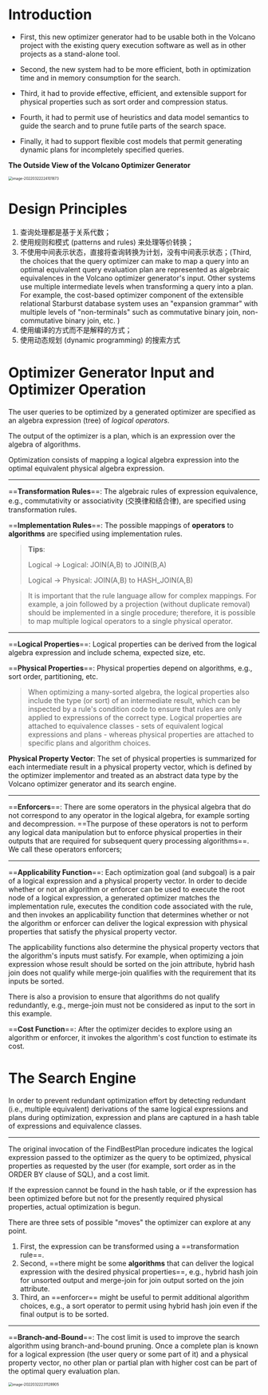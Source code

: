 #  Introduction

* First, this new optimizer generator had to be usable both in the Volcano project with the existing query execution software as well as in other projects as a stand-alone tool.

* Second, the new system had to be more efficient, both in optimization time and in memory consumption for the search.
* Third, it had to provide effective, efficient, and extensible support for physical properties such as sort order and compression status.
* Fourth, it had to permit use of heuristics and data model semantics to guide the search and to prune futile parts of the search space.
* Finally, it had to support flexible cost models that permit generating dynamic plans for incompletely specified queries.

**The Outside View of the Volcano Optimizer Generator**

<img src="https://littleneko.oss-cn-beijing.aliyuncs.com/img/image-20220322224101873.png" alt="image-20220322224101873" style="zoom: 50%;" />

# Design Principles

1. 查询处理都是基于关系代数；
2. 使用规则和模式 (patterns and rules) 来处理等价转换；
3. 不使用中间表示状态，直接将查询转换为计划，没有中间表示状态；(Third, the choices that the query optimizer can make to map a query into an optimal equivalent query evaluation plan are represented as algebraic equivalences in the Volcano optimizer generator's input. Other systems use multiple intermediate levels when transforming a query into a plan. For example, the cost-based optimizer component of the extensible relational Starburst database system uses an "expansion grammar" with multiple levels of "non-terminals" such as commutative binary join, non-commutative binary join, etc. )
4. 使用编译的方式而不是解释的方式；
5. 使用动态规划 (dynamic programming) 的搜索方式

# Optimizer Generator Input and Optimizer Operation

The user queries to be optimized by a generated optimizer are specified as an algebra expression (tree) of *logical operators*.

The output of the optimizer is a plan, which is an expression over the algebra of algorithms.

Optimization consists of mapping a logical algebra expression into the optimal equivalent physical algebra expression.

---

==**Transformation Rules**==:  The algebraic rules of expression equivalence, e.g., commutativity or associativity (交换律和结合律), are specified using transformation rules.

==**Implementation Rules**==: The possible mappings of **operators** to **algorithms** are specified using implementation rules.

> **Tips**:
>
> Logical -> Logical: JOIN(A,B) to JOIN(B,A) 
>
> Logical -> Physical:  JOIN(A,B) to HASH_JOIN(A,B)

> It is important that the rule language allow for complex mappings. For example, a join followed by a projection (without duplicate removal) should be implemented in a single procedure; therefore, it is possible to map multiple logical operators to a single physical operator. 

---

==**Logical Properties**==: Logical properties can be derived from the logical algebra expression and include schema, expected size, etc.

==**Physical Properties**==: Physical properties depend on algorithms, e.g., sort order, partitioning, etc.

> When optimizing a many-sorted algebra, the logical properties also include the type (or sort) of an intermediate result, which can be inspected by a rule's condition code to ensure that rules are only applied to expressions of the correct type. Logical properties are attached to equivalence classes - sets of equivalent logical expressions and plans - whereas physical properties are attached to specific plans and algorithm choices.

**Physical Property Vector**: The set of physical properties is summarized for each intermediate result in a physical property vector, which is defined by the optimizer implementor and treated as an abstract data type by the Volcano optimizer generator and its search engine.

---

==**Enforcers**==: There are some operators in the physical algebra that do not correspond to any operator in the logical algebra, for example sorting and decompression. ==The purpose of these operators is not to perform any logical data manipulation but to enforce physical properties in their outputs that are required for subsequent query processing algorithms==. We call these operators enforcers;

---

==**Applicability Function**==: Each optimization goal (and subgoal) is a pair of a logical expression and a physical property vector. In order to decide whether or not an algorithm or enforcer can be used to execute the root node of a logical expression, a generated optimizer matches the implementation rule, executes the condition code associated with the rule, and then invokes an applicability function that determines whether or not the algorithm or enforcer can deliver the logical expression with physical properties that satisfy the physical property vector.

The applicability functions also determine the physical property vectors that the algorithm's inputs must satisfy. For example, when optimizing a join expression whose result should be sorted on the join attribute, hybrid hash join does not qualify while merge-join qualifies with the requirement that its inputs be sorted.

There is also a provision to ensure that algorithms do not qualify redundantly, e.g., merge-join must not be considered as input to the sort in this example.

==**Cost Function**==: After the optimizer decides to explore using an algorithm or enforcer, it invokes the algorithm's cost function to estimate its cost.

# The Search Engine

In order to prevent redundant optimization effort by detecting redundant (i.e., multiple equivalent) derivations of the same logical expressions and plans during optimization, expression and plans are captured in a hash table of expressions and equivalence classes. 

---

The original invocation of the FindBestPlan procedure indicates the logical expression passed to the optimizer as the query to be optimized, physical properties as requested by the user (for example, sort order as in the ORDER BY clause of SQL), and a cost limit.

If the expression cannot be found in the hash table, or if the expression has been optimized before but not for the presently required physical properties, actual optimization is begun.

There are three sets of possible "moves" the optimizer can explore at any point. 

1. First, the expression can be transformed using a ==transformation rule==. 
2. Second, ==there might be some **algorithms** that can deliver the logical expression with the desired physical properties==, e.g., hybrid hash join for unsorted output and merge-join for join output sorted on the join attribute. 
3. Third, an ==enforcer== might be useful to permit additional algorithm choices, e.g., a sort operator to permit using hybrid hash join even if the final output is to be sorted.

---

==**Branch-and-Bound**==: The cost limit is used to improve the search algorithm using branch-and-bound pruning. Once a complete plan is known for a logical expression (the user query or some part of it) and a physical property vector, no other plan or partial plan with higher cost can be part of the optimal query evaluation plan. 

<img src="https://littleneko.oss-cn-beijing.aliyuncs.com/img/image-20220322231128905.png" alt="image-20220322231128905" style="zoom: 50%;" />